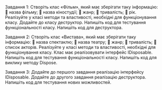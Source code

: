 Завдання 1:
Створіть клас «Фільм», який має зберігати таку інформацію:
 назва фільму;
 назва кіностудії;
 жанр;
 тривалість;
 рік.
Реалізуйте у класі методи та властивості, необхідні для
функціонування класу.
Додайте до класу деструктор. Напишіть код для тестування
функціональності класу.
Напишіть код для деструктора.

Завдання 2:
Створіть клас «Вистава», який має зберігати таку інформацію:
 назва спектаклю;
 назва театру;
 жанр;
 тривалість;
 список акторів.
Реалізуйте у класі методи та властивості, необхідні для
функціонування класу.
Клас має реалізовувати інтерфейс IDisposable. Напишіть код для
тестування функціональності класу.
Напишіть код для виклику методу Dispose.

Завдання 3:
Додайте до першого завдання реалізацію інтерфейсу IDisposable.
Додайте до другого завдання реалізацію деструктора. Напишіть
код для тестування нових можливостей.

